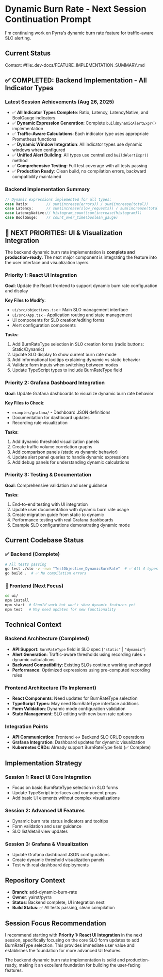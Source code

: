 # Dynamic Burn Rate - Next Session Continuation Prompt

I'm continuing work on Pyrra's dynamic burn rate feature for traffic-aware SLO alerting. 

## Current Status
Context: #file:.dev-docs/FEATURE_IMPLEMENTATION_SUMMARY.md

## ✅ **COMPLETED: Backend Implementation - All Indicator Types**

### Latest Session Achievements (Aug 26, 2025)
- ✅ **All Indicator Types Complete**: Ratio, Latency, LatencyNative, and BoolGauge indicators
- ✅ **Dynamic Expression Generation**: Complete `buildDynamicAlertExpr()` implementation
- ✅ **Traffic-Aware Calculations**: Each indicator type uses appropriate Prometheus functions
- ✅ **Dynamic Window Integration**: All indicator types use dynamic windows when configured  
- ✅ **Unified Alert Building**: All types use centralized `buildAlertExpr()` method
- ✅ **Comprehensive Testing**: Full test coverage with all tests passing
- ✅ **Production Ready**: Clean build, no compilation errors, backward compatibility maintained

### Backend Implementation Summary
```go
// Dynamic expressions implemented for all types:
case Ratio:        // sum(increase(errors)) / sum(increase(total))
case Latency:      // sum(increase(slow_requests)) / sum(increase(total_requests))  
case LatencyNative:// histogram_count(sum(increase(histogram)))
case BoolGauge:    // count_over_time(boolean_gauge)
```

## 🎯 **NEXT PRIORITIES: UI & Visualization Integration**

The backend dynamic burn rate implementation is **complete and production-ready**. The next major component is integrating the feature into the user interface and visualization layers.

### Priority 1: React UI Integration
**Goal**: Update the React frontend to support dynamic burn rate configuration and display

**Key Files to Modify**:
- `ui/src/objectives.tsx` - Main SLO management interface
- `ui/src/App.tsx` - Application routing and state management
- UI components for SLO creation/editing forms
- Alert configuration components

**Tasks**:
1. Add BurnRateType selection in SLO creation forms (radio buttons: Static/Dynamic)
2. Update SLO display to show current burn rate mode
3. Add informational tooltips explaining dynamic vs static behavior
4. Validate form inputs when switching between modes
5. Update TypeScript types to include BurnRateType field

### Priority 2: Grafana Dashboard Integration
**Goal**: Update Grafana dashboards to visualize dynamic burn rate behavior

**Key Files to Check**:
- `examples/grafana/` - Dashboard JSON definitions
- Documentation for dashboard updates
- Recording rule visualization

**Tasks**:
1. Add dynamic threshold visualization panels
2. Create traffic volume correlation graphs
3. Add comparison panels (static vs dynamic behavior)
4. Update alert panel queries to handle dynamic expressions
5. Add debug panels for understanding dynamic calculations

### Priority 3: Testing & Documentation
**Goal**: Comprehensive validation and user guidance

**Tasks**:
1. End-to-end testing with UI integration
2. Update user documentation with dynamic burn rate usage
3. Create migration guide from static to dynamic
4. Performance testing with real Grafana dashboards
5. Example SLO configurations demonstrating dynamic mode

## Current Codebase Status

### ✅ **Backend (Complete)**
```bash
# All tests passing
go test ./slo -v -run "TestObjective_DynamicBurnRate"  # ✅ All 4 types
go build .  # ✅ No compilation errors
```

### 🔄 **Frontend (Next Focus)**
```bash
cd ui/
npm install
npm start  # Should work but won't show dynamic features yet
npm test   # May need updates for new functionality
```

## Technical Context

### Backend Architecture (Completed)
- **API Support**: `BurnRateType` field in SLO spec (`"static"` | `"dynamic"`)
- **Alert Generation**: Traffic-aware thresholds using recording rules + dynamic calculations  
- **Backward Compatibility**: Existing SLOs continue working unchanged
- **Performance**: Optimized expressions using pre-computed recording rules

### Frontend Architecture (To Implement)
- **React Components**: Need updates for BurnRateType selection
- **TypeScript Types**: May need BurnRateType interface additions
- **Form Validation**: Dynamic mode configuration validation
- **State Management**: SLO editing with new burn rate options

### Integration Points
- **API Communication**: Frontend ↔ Backend SLO CRUD operations
- **Grafana Integration**: Dashboard updates for dynamic visualization
- **Kubernetes CRDs**: Already support BurnRateType field (✅ Complete)

## Implementation Strategy

### Session 1: React UI Core Integration
- Focus on basic BurnRateType selection in SLO forms
- Update TypeScript interfaces and component props
- Add basic UI elements without complex visualizations

### Session 2: Advanced UI Features
- Dynamic burn rate status indicators and tooltips
- Form validation and user guidance
- SLO list/detail view updates

### Session 3: Grafana & Visualization
- Update Grafana dashboard JSON configurations
- Create dynamic threshold visualization panels
- Test with real dashboard deployments

## Repository Context
- **Branch**: add-dynamic-burn-rate
- **Owner**: yairst/pyrra  
- **Status**: Backend complete, UI integration next
- **Build Status**: ✅ All tests passing, clean compilation

## Session Focus Recommendation

I recommend starting with **Priority 1: React UI Integration** in the next session, specifically focusing on the core SLO form updates to add BurnRateType selection. This provides immediate user value and establishes the foundation for more advanced UI features.

The backend dynamic burn rate implementation is solid and production-ready, making it an excellent foundation for building the user-facing features.
